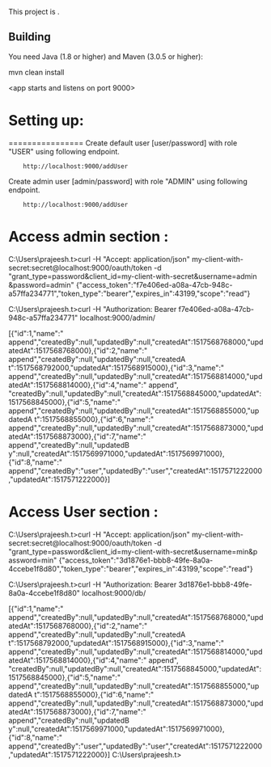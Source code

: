 This project is .

## Building

You need Java (1.8 or higher) and Maven (3.0.5 or higher):

mvn clean install

<app starts and listens on port 9000>

# Setting up:
================
Create default user [user/password] with role "USER" using following endpoint.

		http://localhost:9000/addUser

Create admin user [admin/password] with role "ADMIN" using following endpoint.

		http://localhost:9000/addUser

Access admin section : 
=====================

C:\Users\prajeesh.t>curl -H "Accept: application/json" my-client-with-secret:secret@localhost:9000/oauth/token -d "grant_type=password&client_id=my-client-with-secret&username=admin
&password=admin"
{"access_token":"f7e406ed-a08a-47cb-948c-a57ffa234771","token_type":"bearer","expires_in":43199,"scope":"read"}

C:\Users\prajeesh.t>curl -H "Authorization: Bearer f7e406ed-a08a-47cb-948c-a57ffa234771" localhost:9000/admin/

[{"id":1,"name":" append","createdBy":null,"updatedBy":null,"createdAt":1517568768000,"updatedAt":1517568768000},{"id":2,"name":" append","createdBy":null,"updatedBy":null,"createdA
t":1517568792000,"updatedAt":1517568915000},{"id":3,"name":" append","createdBy":null,"updatedBy":null,"createdAt":1517568814000,"updatedAt":1517568814000},{"id":4,"name":" append",
"createdBy":null,"updatedBy":null,"createdAt":1517568845000,"updatedAt":1517568845000},{"id":5,"name":" append","createdBy":null,"updatedBy":null,"createdAt":1517568855000,"updatedA
t":1517568855000},{"id":6,"name":" append","createdBy":null,"updatedBy":null,"createdAt":1517568873000,"updatedAt":1517568873000},{"id":7,"name":" append","createdBy":null,"updatedB
y":null,"createdAt":1517569971000,"updatedAt":1517569971000},{"id":8,"name":" append","createdBy":"user","updatedBy":"user","createdAt":1517571222000,"updatedAt":1517571222000}]

Access User section : 
=====================

C:\Users\prajeesh.t>curl -H "Accept: application/json" my-client-with-secret:secret@localhost:9000/oauth/token -d "grant_type=password&client_id=my-client-with-secret&username=min&p
assword=min"
{"access_token":"3d1876e1-bbb8-49fe-8a0a-4ccebe1f8d80","token_type":"bearer","expires_in":43199,"scope":"read"}

C:\Users\prajeesh.t>curl -H "Authorization: Bearer 3d1876e1-bbb8-49fe-8a0a-4ccebe1f8d80" localhost:9000/db/

[{"id":1,"name":" append","createdBy":null,"updatedBy":null,"createdAt":1517568768000,"updatedAt":1517568768000},{"id":2,"name":" append","createdBy":null,"updatedBy":null,"createdA
t":1517568792000,"updatedAt":1517568915000},{"id":3,"name":" append","createdBy":null,"updatedBy":null,"createdAt":1517568814000,"updatedAt":1517568814000},{"id":4,"name":" append",
"createdBy":null,"updatedBy":null,"createdAt":1517568845000,"updatedAt":1517568845000},{"id":5,"name":" append","createdBy":null,"updatedBy":null,"createdAt":1517568855000,"updatedA
t":1517568855000},{"id":6,"name":" append","createdBy":null,"updatedBy":null,"createdAt":1517568873000,"updatedAt":1517568873000},{"id":7,"name":" append","createdBy":null,"updatedB
y":null,"createdAt":1517569971000,"updatedAt":1517569971000},{"id":8,"name":" append","createdBy":"user","updatedBy":"user","createdAt":1517571222000,"updatedAt":1517571222000}]
C:\Users\prajeesh.t>

```
